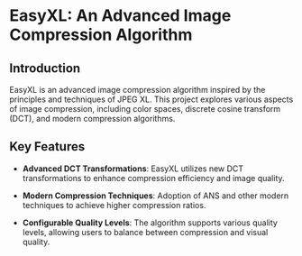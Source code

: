 # EasyXL: An Advanced Image Compression Algorithm

## Introduction

EasyXL is an advanced image compression algorithm inspired by the principles and techniques of JPEG XL. This project explores various aspects of image compression, including color spaces, discrete cosine transform (DCT), and modern compression algorithms. 


## Key Features

- **Advanced DCT Transformations**: EasyXL utilizes new DCT transformations to enhance compression efficiency and image quality.
  
- **Modern Compression Techniques**: Adoption of ANS and other modern techniques to achieve higher compression ratios.
  
- **Configurable Quality Levels**: The algorithm supports various quality levels, allowing users to balance between compression and visual quality.
